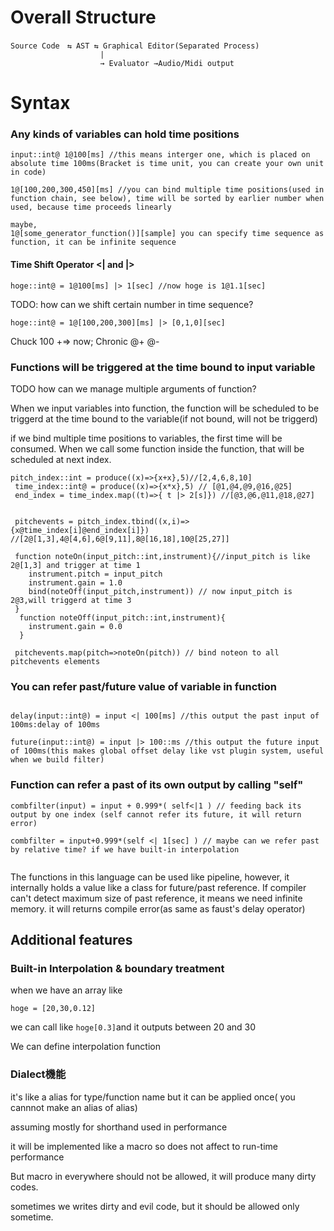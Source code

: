 
# Overall Structure

```
Source Code　⇆ AST ⇆ Graphical Editor(Separated Process)
                    |
                    → Evaluator →Audio/Midi output

```
# Syntax

### Any kinds of variables can hold time positions

```
input::int@ 1@100[ms] //this means interger one, which is placed on absolute time 100ms(Bracket is time unit, you can create your own unit in code)

1@[100,200,300,450][ms] //you can bind multiple time positions(used in function chain, see below), time will be sorted by earlier number when used, because time proceeds linearly

maybe,
1@[some_generator_function()][sample] you can specify time sequence as function, it can be infinite sequence

```

#### Time Shift Operator <| and |>

`hoge::int@ = 1@100[ms] |> 1[sec] //now hoge is 1@1.1[sec]` 

TODO: how can we shift certain number in time sequence?

`hoge::int@ = 1@[100,200,300][ms] |> [0,1,0][sec]`

Chuck 100 +=> now;
Chronic @+ @-

### Functions will be triggered at the time bound to input variable

TODO how can we manage multiple arguments of function?

When we input variables into function, the function will be scheduled to be triggerd at the time bound to the variable(if not bound, will not be triggerd) 

if we bind multiple time positions to variables, the first time will be consumed.
When we call some function inside the function, that will be scheduled at next index.


```
pitch_index::int = produce((x)=>{x+x},5)//[2,4,6,8,10]
 time_index::int@ = produce((x)=>{x*x},5) // [@1,@4,@9,@16,@25]
 end_index = time_index.map((t)=>{ t |> 2[s]}) //[@3,@6,@11,@18,@27]
 
 
 pitchevents = pitch_index.tbind((x,i)=>{x@time_index[i]@end_index[i]}) //[2@[1,3],4@[4,6],6@[9,11],8@[16,18],10@[25,27]]
 
 function noteOn(input_pitch::int,instrument){//input_pitch is like 2@[1,3] and trigger at time 1
 	instrument.pitch = input_pitch
 	instrument.gain = 1.0
 	bind(noteOff(input_pitch,instrument)) // now input_pitch is 2@3,will triggerd at time 3
 }
  function noteOff(input_pitch::int,instrument){
   	instrument.gain = 0.0
  }
 
 pitchevents.map(pitch=>noteOn(pitch)) // bind noteon to all pitchevents elements
```

### You can refer past/future value of variable in function

```
 
delay(input::int@) = input <| 100[ms] //this output the past input of 100ms:delay of 100ms

future(input::int@) = input |> 100::ms //this output the future input of 100ms(this makes global offset delay like vst plugin system, useful when we build filter)

```

### Function can refer a past of its own output by calling "self"

```
combfilter(input) = input + 0.999*( self<|1 ) // feeding back its output by one index (self cannot refer its future, it will return error)

combfilter = input+0.999*(self <| 1[sec] ) // maybe can we refer past by relative time? if we have built-in interpolation
 
```

The functions in this language can be used like pipeline, however, it internally holds a value like a class for future/past reference.
If compiler can't detect maximum size of past reference, it means we need infinite memory. it will returns compile error(as same as faust's delay operator)


## Additional features

### Built-in Interpolation & boundary treatment

when we have an array like

```
hoge = [20,30,0.12]
```

we can call like `hoge[0.3]`and it outputs between 20 and 30

We can define interpolation function

### Dialect機能

it's like a alias for type/function name but it can be applied once( you cannnot make an alias of alias)

assuming mostly for shorthand used in performance

it will be implemented like a macro so does not affect to run-time performance

But macro in everywhere should not be allowed, it will produce many dirty codes.

sometimes we writes dirty and evil code, but it should be allowed only sometime.





